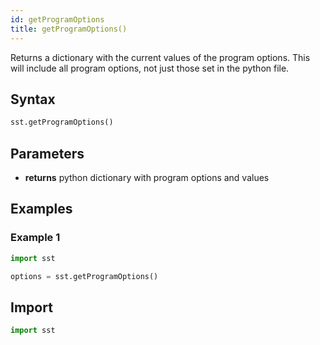 ```yaml
---
id: getProgramOptions
title: getProgramOptions()
---
```


<!---
SAND2022-6843 O
Source: sst-documentation/manuals/python
--->

Returns a dictionary with the current values of the program options. This will include all program options, not just those set in the python file. 

## Syntax
```python
sst.getProgramOptions()
```

## Parameters
* **returns** python dictionary with program options and values 

## Examples

### Example 1
```python
import sst

options = sst.getProgramOptions()
```

## Import
```python
import sst
```